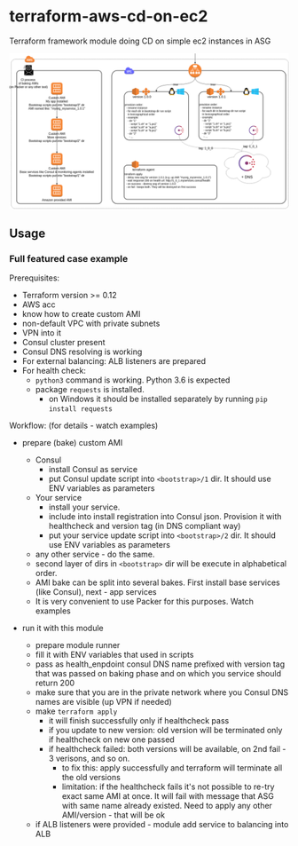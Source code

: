 # terraform-aws-cd-on-ec2
Terraform framework module doing CD on simple ec2 instances in ASG

![usage scheme](./schemas/cd-on-ec2.png)

## Usage

### Full featured case example

Prerequisites: 
* Terraform version >= 0.12
* AWS acc
* know how to create custom AMI
* non-default VPC with private subnets
* VPN into it
* Consul cluster present
* Consul DNS resolving is working
* For external balancing: ALB listeners are prepared
* For health check:
  * `python3` command is working. Python 3.6 is expected
  * package `requests` is installed.
    * on Windows it should be installed separately by running `pip install requests` 

Workflow:
(for details - watch examples)
* prepare (bake) custom AMI
  * Consul
    * install Consul as service
    * put Consul update script into `<bootstrap>/1` dir. It should use ENV variables as parameters
  * Your service 
    * install your service.
    * include into install registration into Consul json. Provision it with healthcheck and version tag (in DNS compliant way)
    * put your service update script into `<bootstrap>/2` dir. It should use ENV variables as parameters
  * any other service - do the same.
  * second layer of dirs in `<bootstrap>` dir will be execute in alphabetical order.
  * AMI bake can be split into several bakes. First install base services (like Consul), next - app services
  * It is very convenient to use Packer for this purposes. Watch examples 
  
* run it with this module
  * prepare module runner
  * fill it with ENV variables that used in scripts
  * pass as health_enpdoint consul DNS name prefixed with version tag that was passed on baking phase and on which you service should return 200
  * make sure that you are in the private network where you Consul DNS names are visible (up VPN if needed)
  * make `terraform apply`
    * it will finish successfully only if healthcheck pass
    * if you update to new version: old version will be terminated only if healthcheck on new one passed
    * if healthcheck failed: both versions will be available, on 2nd fail - 3 verisons, and so on.
      * to fix this: apply successfully and terraform will terminate all the old versions
      * limitation: if the healthcheck fails it's not possible to re-try exact same AMI at once. 
      It will fail with message that ASG with same name already existed. 
      Need to apply any other AMI/version - that will be ok  
  * if ALB listeners were provided - module add service to balancing into ALB
